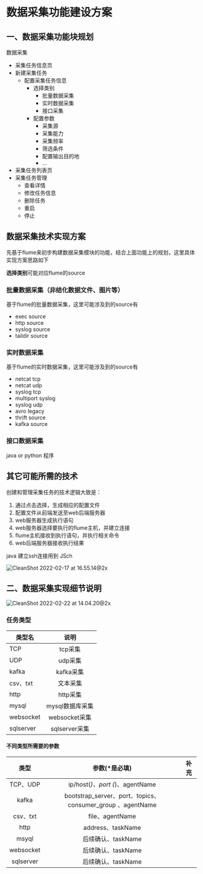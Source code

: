 # 数据采集功能建设方案

## 一、数据采集功能块规划

数据采集

* 采集任务信息页
* 新建采集任务
  * 配置采集任务信息
    * 选择类别
      * 批量数据采集
      * 实时数据采集
      * 接口采集
    * 配置参数
      * 采集源
      * 采集能力
      * 采集频率
      * 筛选条件
      * 配置输出目的地
      * ...
* 采集任务列表页
* 采集任务管理
  * 查看详情
  * 修改任务信息
  * 删除任务
  * 重启
  * 停止

## 数据采集技术实现方案

先基于flume来初步构建数据采集模块的功能，结合上面功能上的规划，这里具体实现方案思路如下

**选择类别**可能对应flume的source

### 批量数据采集（非结化数据文件、图片等）

基于flume的批量数据采集，这里可能涉及到的source有

* exec source
* http source
* syslog source
* taildir source

### 实时数据采集

基于flume的实时数据采集，这里可能涉及到的source有

* netcat tcp 
* netcat udp 
* syslog tcp 
* multiport syslog
* syslog udp 
* avro legacy 
* thrift source
* kafka source 

### 接口数据采集

java or python 程序



## 其它可能所需的技术

创建和管理采集任务的技术逻辑大致是：

1. 通过点击选择，生成相应的配置文件
2. 配置文件从前端发送至web后端服务器
3. web服务器生成执行语句
4. web服务器选择要执行的flume主机，并建立连接
5. flume主机接收到执行语句，并执行相关命令
6. web后端服务器接收执行结果

java 建立ssh连接用到 JSch



![CleanShot 2022-02-17 at 16.55.14@2x](http://img.wqkenqing.rentypora_img/CleanShot%202022-02-17%20at%2016.55.14@2x.png)

## 二、数据采集实现细节说明

![CleanShot 2022-02-22 at 14.04.20@2x](http://img.wqkenqing.rentypora_img/CleanShot%202022-02-22%20at%2014.04.20@2x.png)

### **任务类型** 

| 类型名    |      说明       |
| --------- | :-------------: |
| TCP       |     tcp采集     |
| UDP       |     udp采集     |
| kafka     |    kafka采集    |
| csv、txt  |    文本采集     |
| http      |    http采集     |
| mysql     | mysql数据库采集 |
| websocket |  websocket采集  |
| sqlserver |  sqlserver采集  |



#### 不同类型所需要的参数

|   类型    |                       参数(*是必填)                        | 补充 |
| :-------: | :--------------------------------------------------------: | ---- |
| TCP、UDP  |              ip/host(*)、port (*)、agentName               |      |
|   kafka   | bootstrap_server、port、topics、consumer_group 、agentName |      |
| csv、txt  |                      file、agentName                       |      |
|   http    |                     address、taskName                      |      |
|   msyql   |                     后续确认、taskName                     |      |
| websocket |                     后续确认、taskName                     |      |
| sqlserver |                     后续确认、taskName                     |      |



